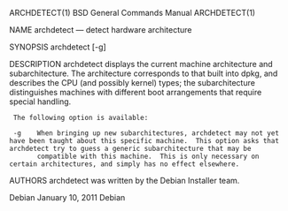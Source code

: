 ARCHDETECT(1)                                                                            BSD General Commands Manual                                                                            ARCHDETECT(1)

NAME
     archdetect — detect hardware architecture

SYNOPSIS
     archdetect [-g]

DESCRIPTION
     archdetect displays the current machine architecture and subarchitecture.  The architecture corresponds to that built into dpkg, and describes the CPU (and possibly kernel) types; the subarchitecture
     distinguishes machines with different boot arrangements that require special handling.

     The following option is available:

     -g    When bringing up new subarchitectures, archdetect may not yet have been taught about this specific machine.  This option asks that archdetect try to guess a generic subarchitecture that may be
           compatible with this machine.  This is only necessary on certain architectures, and simply has no effect elsewhere.

AUTHORS
     archdetect was written by the Debian Installer team.

Debian                                                                                         January 10, 2011                                                                                        Debian

